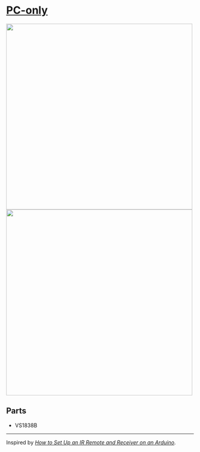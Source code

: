 # [PC-only](./pc-only.ino)

<image width=500 src="../doc/pc-only-circuit.png">

<image width=500 src="../doc/pc-only-proto.jpg">

## Parts

* VS1838B

---

Inspired by *[How to Set Up an IR Remote and Receiver on an Arduino](http://www.circuitbasics.com/arduino-ir-remote-receiver-tutorial/)*.
